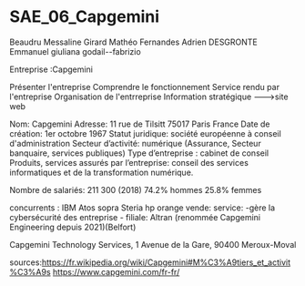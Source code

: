 # SAE_06_Capgemini
Beaudru Messaline
Girard Mathéo
Fernandes Adrien
DESGRONTE Emmanuel
giuliana godail--fabrizio

Entreprise :Capgemini

Présenter l'entreprise
Comprendre le fonctionnement
Service rendu par l'entreprise
Organisation de l'entrreprise
Information stratégique
--->site web

Nom: Capgemini
Adresse: 11 rue de Tilsitt
75017 Paris France
Date de création: 1er octobre 1967
Statut juridique: société européenne à conseil d'administration
Secteur d’activité: numérique (Assurance, Secteur banquaire, services publiques)
Type d’entreprise : cabinet de conseil
Produits, services assurés par l’entreprise: conseil des services informatiques et de la transformation numérique.
                    
Nombre de salariés:  	211 300 (2018)
      74.2% hommes
      25.8% femmes
      
concurrents : IBM
              Atos
              sopra Steria
              hp
              orange
 vende: service: -gère la cybersécurité des entreprise
                 -
 filiale: Altran (renommée Capgemini Engineering depuis 2021)(Belfort)
 
 Capgemini Technology Services, 1 Avenue de la Gare, 90400 Meroux-Moval
      
      
 sources:https://fr.wikipedia.org/wiki/Capgemini#M%C3%A9tiers_et_activit%C3%A9s
         https://www.capgemini.com/fr-fr/
